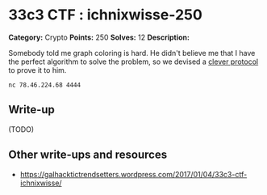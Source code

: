 # 33c3 CTF : ichnixwisse-250

**Category:** Crypto
**Points:** 250
**Solves:** 12
**Description:**

Somebody told me graph coloring is hard. He didn't believe me that I have the perfect algorithm to solve the problem, so we devised a [clever protocol](ichnixwisse.tar.xz) to prove it to him.

	nc 78.46.224.68 4444

## Write-up

(TODO)

## Other write-ups and resources

* https://galhacktictrendsetters.wordpress.com/2017/01/04/33c3-ctf-ichnixwisse/
